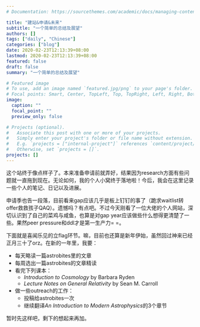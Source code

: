 ```yaml
---
# Documentation: https://sourcethemes.com/academic/docs/managing-content/

title: "建站&申请&未来"
subtitle: "一个简单的总结及展望"
authors: []
tags: ["daily", "Chinese"]
categories: ["blog"]
date: 2020-02-23T12:13:39+08:00
lastmod: 2020-02-23T12:13:39+08:00
featured: false
draft: false
summary: "一个简单的总结及展望"

# Featured image
# To use, add an image named `featured.jpg/png` to your page's folder.
# Focal points: Smart, Center, TopLeft, Top, TopRight, Left, Right, BottomLeft, Bottom, BottomRight.
image:
  caption: ""
  focal_point: ""
  preview_only: false

# Projects (optional).
#   Associate this post with one or more of your projects.
#   Simply enter your project's folder or file name without extension.
#   E.g. `projects = ["internal-project"]` references `content/project/deep-learning/index.md`.
#   Otherwise, set `projects = []`.
projects: []
---
```

这个站终于像点样子了。本来准备申请前就弄好，结果因为research方面有些问题就一直拖到现在。无论如何，我的个人小窝终于落地啦！今后，我会在这里记录一些个人的笔记、日记以及进展。

申请季也告一段落，目前看来gap应该几乎是板上钉钉的事了（跪求waitlist转offer救救孩子QAQ）。遗憾吗？有点吧。不过今天刚看了一位大佬的个人网站，深切认识到了自己的菜鸡与咸鱼，也算是对gap year应该做些什么想得更清楚了一些。果然peer pressure和ddl才是第一生产力= =。

下面就是喜闻乐见的立flag环节。嘛，目前也还算是新年伊始，虽然回过神来已经正月三十了orz。在新的一年里，我要：

- 每天略读一篇astrobites里的文章
- 每周选出一篇astrobites的文章精读
- 看完下列课本：
  - *Introduction to Cosmology* by Barbara Ryden
  - *Lecture Notes on General Relativity* by Sean M. Carroll
- 做一些outreach的工作：
  - 投稿给astrobites一次
  - 继续翻译*An Introduction to Modern Astrophysics*的3个章节

暂时先这样吧，剩下的想起来再加。